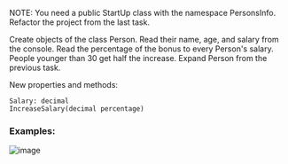 NOTE: You need a public StartUp class with the namespace PersonsInfo. Refactor the project from the last task.

Create objects of the class Person. Read their name, age, and salary from the console. Read the percentage of the bonus to every Person's salary. People younger than 30 get half the increase. Expand Person from the previous task.

New properties and methods:

	Salary: decimal 
	IncreaseSalary(decimal percentage)

### Examples:

![image](https://user-images.githubusercontent.com/45227327/221664092-d1d1956f-6585-40a5-9ab5-d8a4e1fc11b3.png)
